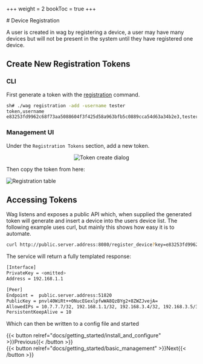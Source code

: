 +++
weight = 2
bookToc = true
+++
<link rel="stylesheet" href="/css/custom.css">
# Device Registration

A user is created in wag by registering a device, a user may have many devices but will not be present in the system until they have registered one device.

## Create New Registration Tokens

### CLI

First generate a token with the [registration](/docs/reference/cli#registration) command.  
```sh
sh# ./wag registration -add -username tester
token,username
e83253fd9962c68f73aa5088604f3f425d58a963bfb5c0889cca54d63a34b2e3,tester
```

### Management UI

Under the `Registration Tokens` section, add a new token.

<div style="text-align:center">
<img src="/img/show_ui/registration_prompt.png" alt="Token create dialog" class="shadow">
</div>

Then copy the token from here: 

<img src="/img/show_ui/token_create_result.png" alt="Registration table" class="shadow">
  

## Accessing Tokens

Wag listens and exposes a public API which, when supplied the generated token will generate and insert a device into the users device list. 
The following example uses curl, but mainly this shows how easy it is to automate.
  
```sh
curl http://public.server.address:8080/register_device?key=e83253fd9962c68f73aa5088604f3f425d58a963bfb5c0889cca54d63a34b2e3
```

The service will return a fully templated response:
```sh
[Interface]
PrivateKey = <omitted>
Address = 192.168.1.1

[Peer]
Endpoint =  public.server.address:51820
PublicKey = pnvl40WiRt++0NucEGexlpfwWA8QzBYg2+8ZWZJvejA=
AllowedIPs = 10.7.7.7/32, 192.168.1.1/32, 192.168.3.4/32, 192.168.3.5/32
PersistentKeepAlive = 10
```

Which can then be written to a config file and started

<div style="float: left;">
{{< button relref="docs/getting_started/install_and_configure" >}}Previous{{< /button >}}
</div>


<div style="float: right;">
{{< button relref="docs/getting_started/basic_management" >}}Next{{< /button >}}
</div>
